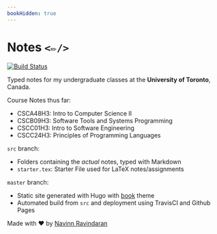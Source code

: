 ```yaml
---
bookHidden: true
---
```

# Notes `<✏️/>`
[![Build Status](https://travis-ci.com/navn-r/notes.svg?branch=src)](https://travis-ci.com/navn-r/notes)

Typed notes for my undergraduate classes at the **University of Toronto**, Canada.

Course Notes thus far: 
- CSCA48H3: Intro to Computer Science II  
- CSCB09H3: Software Tools and Systems Programming
- CSCC01H3: Intro to Software Engineering
- CSCC24H3: Principles of Programming Languages

`src` branch: 
  - Folders containing the *actual* notes, typed with Markdown  
  - `starter.tex`: Starter File used for LaTeX notes/assignments

`master` branch: 
  - Static site generated with Hugo with [book](https://github.com/alex-shpak/hugo-book/) theme
  - Automated build from `src` and deployment using TravisCI and Github Pages


Made with ❤️ by [Navinn Ravindaran](https://navn-r.github.io)
